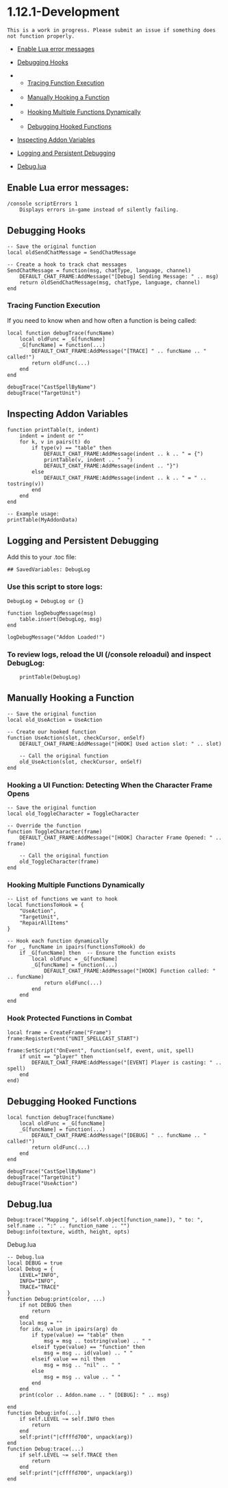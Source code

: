 # 1.12.1-Development
```
This is a work in progress. Please submit an issue if something does not function properly.
```
- [Enable Lua error messages](#enable-lua-error-messages)  
- [Debugging Hooks](#debugging-hooks)  
- - [Tracing Function Execution](#tracing-function-execution)  
- - [Manually Hooking a Function](#manually-hooking-a-function)  
- - [Hooking Multiple Functions Dynamically](#hooking-multiple-functions-dynamically)  
- - [Debugging Hooked Functions](#debugging-hooked-functions)  
- [Inspecting Addon Variables](#inspecting-addon-variables)  
- [Logging and Persistent Debugging](#logging-and-persistent-debugging)  

- [Debug.lua](#debug-lua)
  
## Enable Lua error messages:
```
/console scriptErrors 1
    Displays errors in-game instead of silently failing.
```
## Debugging Hooks
```
-- Save the original function
local oldSendChatMessage = SendChatMessage  

-- Create a hook to track chat messages
SendChatMessage = function(msg, chatType, language, channel)
    DEFAULT_CHAT_FRAME:AddMessage("[Debug] Sending Message: " .. msg)
    return oldSendChatMessage(msg, chatType, language, channel)
end
```

### Tracing Function Execution
If you need to know when and how often a function is being called:
```
local function debugTrace(funcName)
    local oldFunc = _G[funcName]
    _G[funcName] = function(...)
        DEFAULT_CHAT_FRAME:AddMessage("[TRACE] " .. funcName .. " called!")
        return oldFunc(...)
    end
end

debugTrace("CastSpellByName")
debugTrace("TargetUnit")
```
## Inspecting Addon Variables
```
function printTable(t, indent)
    indent = indent or ""
    for k, v in pairs(t) do
        if type(v) == "table" then
            DEFAULT_CHAT_FRAME:AddMessage(indent .. k .. " = {")
            printTable(v, indent .. "  ")
            DEFAULT_CHAT_FRAME:AddMessage(indent .. "}")
        else
            DEFAULT_CHAT_FRAME:AddMessage(indent .. k .. " = " .. tostring(v))
        end
    end
end

-- Example usage:
printTable(MyAddonData)
```

## Logging and Persistent Debugging
Add this to your .toc file:
```
## SavedVariables: DebugLog
```
### Use this script to store logs:
```
DebugLog = DebugLog or {}

function logDebugMessage(msg)
    table.insert(DebugLog, msg)
end

logDebugMessage("Addon Loaded!")
```
### To review logs, reload the UI (/console reloadui) and inspect DebugLog:
```
    printTable(DebugLog)
```

## Manually Hooking a Function
```
-- Save the original function
local old_UseAction = UseAction

-- Create our hooked function
function UseAction(slot, checkCursor, onSelf)
    DEFAULT_CHAT_FRAME:AddMessage("[HOOK] Used action slot: " .. slot)
    
    -- Call the original function
    old_UseAction(slot, checkCursor, onSelf)
end
```
### Hooking a UI Function: Detecting When the Character Frame Opens
```
-- Save the original function
local old_ToggleCharacter = ToggleCharacter

-- Override the function
function ToggleCharacter(frame)
    DEFAULT_CHAT_FRAME:AddMessage("[HOOK] Character Frame Opened: " .. frame)
    
    -- Call the original function
    old_ToggleCharacter(frame)
end
```
### Hooking Multiple Functions Dynamically
```
-- List of functions we want to hook
local functionsToHook = {
    "UseAction",
    "TargetUnit",
    "RepairAllItems"
}

-- Hook each function dynamically
for _, funcName in ipairs(functionsToHook) do
    if _G[funcName] then  -- Ensure the function exists
        local oldFunc = _G[funcName]
        _G[funcName] = function(...)
            DEFAULT_CHAT_FRAME:AddMessage("[HOOK] Function called: " .. funcName)
            return oldFunc(...)
        end
    end
end
```
### Hook Protected Functions in Combat
```
local frame = CreateFrame("Frame")
frame:RegisterEvent("UNIT_SPELLCAST_START")

frame:SetScript("OnEvent", function(self, event, unit, spell)
    if unit == "player" then
        DEFAULT_CHAT_FRAME:AddMessage("[EVENT] Player is casting: " .. spell)
    end
end)
```
## Debugging Hooked Functions
```
local function debugTrace(funcName)
    local oldFunc = _G[funcName]
    _G[funcName] = function(...)
        DEFAULT_CHAT_FRAME:AddMessage("[DEBUG] " .. funcName .. " called!")
        return oldFunc(...)
    end
end

debugTrace("CastSpellByName")
debugTrace("TargetUnit")
debugTrace("UseAction")
```

## Debug.lua
```
Debug:trace("Mapping ", id(self.object[function_name]), " to: ", self.name .. ":" .. function_name .. "")
Debug:info(texture, width, height, opts)
```

Debug.lua
```
-- Debug.lua
local DEBUG = true
local Debug = {
    LEVEL="INFO",
    INFO="INFO",
    TRACE="TRACE"
}
function Debug:print(color, ...)
    if not DEBUG then
        return
    end
    local msg = ""
    for idx, value in ipairs(arg) do
        if type(value) == "table" then
            msg = msg .. tostring(value) .. " "
        elseif type(value) == "function" then
            msg = msg .. id(value) .. " "
        elseif value == nil then
            msg = msg .. "nil" .. " "
        else
            msg = msg .. value .. " "
        end
    end
    print(color .. Addon.name .. " [DEBUG]: " .. msg)

end
function Debug:info(...)
    if self.LEVEL ~= self.INFO then
        return
    end
    self:print("|cffffd700", unpack(arg))
end
function Debug:trace(...)
    if self.LEVEL ~= self.TRACE then
        return
    end
    self:print("|cffffd700", unpack(arg))
end

```
